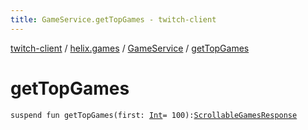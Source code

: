 ```yaml
---
title: GameService.getTopGames - twitch-client
---
```


[twitch-client](../../index.html) / [helix.games](../index.html) / [GameService](index.html) / [getTopGames](./get-top-games.html)

# getTopGames

`suspend fun getTopGames(first: `[`Int`](https://kotlinlang.org/api/latest/jvm/stdlib/kotlin/-int/index.html)` = 100): `[`ScrollableGamesResponse`](../-scrollable-games-response/index.html)